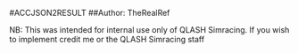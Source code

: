#ACCJSON2RESULT
##Author: TheRealRef

NB: This was intended for internal use only of QLASH Simracing. If you wish to implement credit me or the QLASH Simracing staff